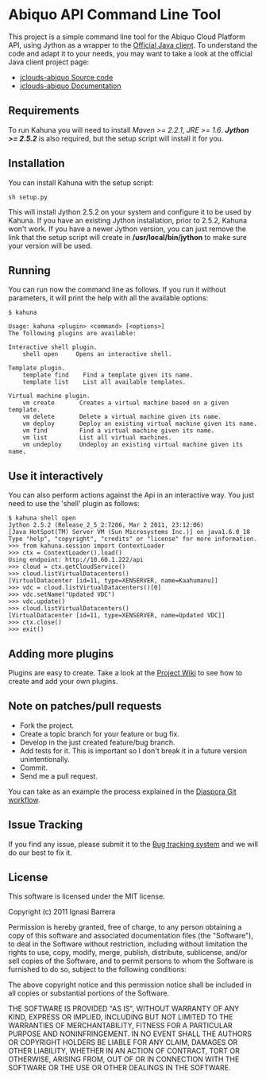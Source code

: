 Abiquo API Command Line Tool
============================

This project is a simple command line tool for the Abiquo Cloud Platform API, using
Jython as a wrapper to the [Official Java client](http://abiquo.github.com/jclouds-abiquo).
To understand the code and adapt it to your needs, you may want to take a
look at the official Java client project page:

 * [jclouds-abiquo Source code](https://github.com/abiquo/jclouds-abiquo)
 * [jclouds-abiquo Documentation](https://github.com/abiquo/jclouds-abiquo/wiki)


Requirements
------------

To run Kahuna you will need to install *Maven >= 2.2.1*, *JRE >= 1.6*.
***Jython >= 2.5.2*** is also required, but the setup script will install
it for you.


Installation
------------

You can install Kahuna with the setup script:

    sh setup.py

This will install Jython 2.5.2 on your system and configure it to be used by Kahuna.
If you have an existing Jython installation, prior to 2.5.2, Kahuna won't work. If you
have a newer Jython version, you can just remove the link that the setup script will
create in **/usr/local/bin/jython** to make sure your version will be used.


Running
-------

You can run now the command line as follows. If you run it without parameters, it will
print the help with all the available options:

    $ kahuna
    
    Usage: kahuna <plugin> <command> [<options>]
    The following plugins are available:
    
    Interactive shell plugin. 
        shell open     Opens an interactive shell.
    
    Template plugin. 
        template find	 Find a template given its name. 
        template list	 List all available templates. 
    
    Virtual machine plugin. 
        vm create       Creates a virtual machine based on a given template. 
        vm delete       Delete a virtual machine given its name. 
        vm deploy       Deploy an existing virtual machine given its name. 
        vm find         Find a virtual machine given its name. 
        vm list         List all virtual machines. 
        vm undeploy     Undeploy an existing virtual machine given its name. 


Use it interactively
--------------------

You can also perform actions against the Api in an interactive way. You just need to
use the 'shell' plugin as follows:

    $ kahuna shell open
    Jython 2.5.2 (Release_2_5_2:7206, Mar 2 2011, 23:12:06) 
    [Java HotSpot(TM) Server VM (Sun Microsystems Inc.)] on java1.6.0_18
    Type "help", "copyright", "credits" or "license" for more information.
    >>> from kahuna.session import ContextLoader
    >>> ctx = ContextLoader().load()
    Using endpoint: http://10.60.1.222/api
    >>> cloud = ctx.getCloudService()         
    >>> cloud.listVirtualDatacenters()
    [VirtualDatacenter [id=11, type=XENSERVER, name=Kaahumanu]]
    >>> vdc = cloud.listVirtualDatacenters()[0]
    >>> vdc.setName("Updated VDC")
    >>> vdc.update()
    >>> cloud.listVirtualDatacenters()         
    [VirtualDatacenter [id=11, type=XENSERVER, name=Updated VDC]]
    >>> ctx.close()
    >>> exit()


Adding more plugins
-------------------

Plugins are easy to create. Take a look at the [Project Wiki](https://github.com/nacx/kahuna/wiki)
to see how to create and add your own plugins.


Note on patches/pull requests
-----------------------------

 * Fork the project.
 * Create a topic branch for your feature or bug fix.
 * Develop in the just created feature/bug branch.
 * Add tests for it. This is important so I don't break it in a future version unintentionally.
 * Commit.
 * Send me a pull request.

You can take as an example the process explained in the [Diaspora Git workflow](https://github.com/diaspora/diaspora/wiki/Git-Workflow).


Issue Tracking
--------------

If you find any issue, please submit it to the [Bug tracking system](https://github.com/nacx/kahuna/issues) and we
will do our best to fix it.

License
-------

This software is licensed under the MIT license.

Copyright (c) 2011 Ignasi Barrera

Permission is hereby granted, free of charge, to any person obtaining a copy
of this software and associated documentation files (the "Software"), to deal
in the Software without restriction, including without limitation the rights
to use, copy, modify, merge, publish, distribute, sublicense, and/or sell
copies of the Software, and to permit persons to whom the Software is
furnished to do so, subject to the following conditions:

The above copyright notice and this permission notice shall be included in
all copies or substantial portions of the Software.

THE SOFTWARE IS PROVIDED "AS IS", WITHOUT WARRANTY OF ANY KIND, EXPRESS OR
IMPLIED, INCLUDING BUT NOT LIMITED TO THE WARRANTIES OF MERCHANTABILITY,
FITNESS FOR A PARTICULAR PURPOSE AND NONINFRINGEMENT. IN NO EVENT SHALL THE
AUTHORS OR COPYRIGHT HOLDERS BE LIABLE FOR ANY CLAIM, DAMAGES OR OTHER
LIABILITY, WHETHER IN AN ACTION OF CONTRACT, TORT OR OTHERWISE, ARISING FROM,
OUT OF OR IN CONNECTION WITH THE SOFTWARE OR THE USE OR OTHER DEALINGS IN
THE SOFTWARE.

